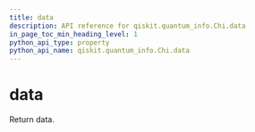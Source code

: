 ```yaml
---
title: data
description: API reference for qiskit.quantum_info.Chi.data
in_page_toc_min_heading_level: 1
python_api_type: property
python_api_name: qiskit.quantum_info.Chi.data
---
```


# data

Return data.

